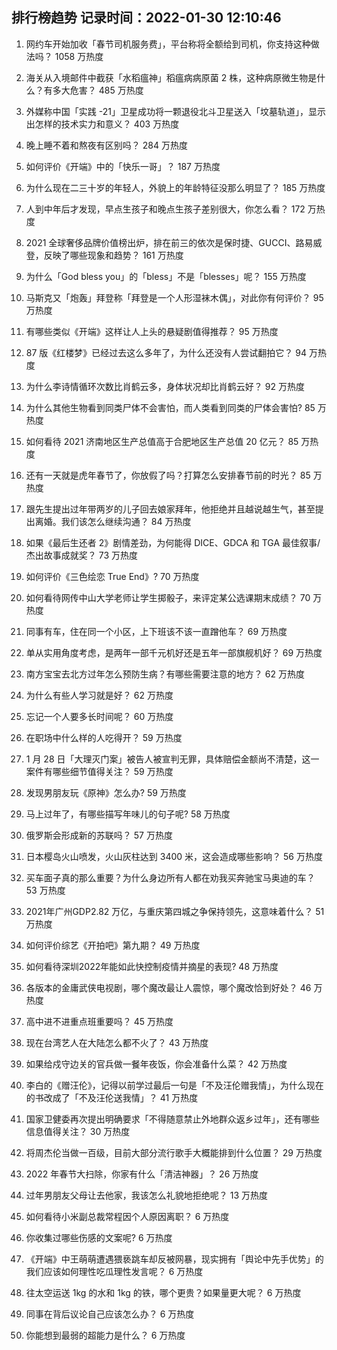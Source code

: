 
## 排行榜趋势 记录时间：2022-01-30 12:10:46
  
  1. 网约车开始加收「春节司机服务费」，平台称将全额给到司机，你支持这种做法吗？ 1058 万热度
    
  2. 海关从入境邮件中截获「水稻瘟神」稻瘟病病原菌 2 株，这种病原微生物是什么？有多大危害？ 485 万热度
    
  3. 外媒称中国「实践 -21」卫星成功将一颗退役北斗卫星送入「坟墓轨道」，显示出怎样的技术实力和意义？ 403 万热度
    
  4. 晚上睡不着和熬夜有区别吗？ 284 万热度
    
  5. 如何评价《开端》中的「快乐一哥」？ 187 万热度
    
  6. 为什么现在二三十岁的年轻人，外貌上的年龄特征没那么明显了？ 185 万热度
    
  7. 人到中年后才发现，早点生孩子和晚点生孩子差别很大，你怎么看？ 172 万热度
    
  8. 2021 全球奢侈品牌价值榜出炉，排在前三的依次是保时捷、GUCCI、路易威登，反映了哪些现象和趋势？ 161 万热度
    
  9. 为什么「God bless you」的「bless」不是「blesses」呢？ 155 万热度
    
  10. 马斯克又「炮轰」拜登称「拜登是一个人形湿袜木偶」，对此你有何评价？ 95 万热度
    
  11. 有哪些类似《开端》这样让人上头的悬疑剧值得推荐？ 95 万热度
    
  12. 87 版《红楼梦》已经过去这么多年了，为什么还没有人尝试翻拍它？ 94 万热度
    
  13. 为什么李诗情循环次数比肖鹤云多，身体状况却比肖鹤云好？ 92 万热度
    
  14. 为什么其他生物看到同类尸体不会害怕，而人类看到同类的尸体会害怕? 85 万热度
    
  15. 如何看待 2021 济南地区生产总值高于合肥地区生产总值 20 亿元？ 85 万热度
    
  16. 还有一天就是虎年春节了，你放假了吗？打算怎么安排春节前的时光？ 85 万热度
    
  17. 跟先生提出过年带两岁的儿子回去娘家拜年，他拒绝并且越说越生气，甚至提出离婚。我们该怎么继续沟通？ 84 万热度
    
  18. 如果《最后生还者 2》剧情差劲，为何能得 DICE、GDCA 和 TGA 最佳叙事/杰出故事成就奖？ 73 万热度
    
  19. 如何评价《三色绘恋 True End》? 70 万热度
    
  20. 如何看待网传中山大学老师让学生掷骰子，来评定某公选课期末成绩？ 70 万热度
    
  21. 同事有车，住在同一个小区，上下班该不该一直蹭他车？ 69 万热度
    
  22. 单从实用角度考虑，是两年一部千元机好还是五年一部旗舰机好？ 69 万热度
    
  23. 南方宝宝去北方过年怎么预防生病？有哪些需要注意的地方？ 62 万热度
    
  24. 为什么有些人学习就是好？ 62 万热度
    
  25. 忘记一个人要多长时间呢？ 60 万热度
    
  26. 在职场中什么样的人吃得开？ 59 万热度
    
  27. 1 月 28 日「大理灭门案」被告人被宣判无罪，具体赔偿金额尚不清楚，这一案件有哪些细节值得关注？ 59 万热度
    
  28. 发现男朋友玩《原神》怎么办? 59 万热度
    
  29. 马上过年了，有哪些描写年味儿的句子呢? 58 万热度
    
  30. 俄罗斯会形成新的苏联吗？ 57 万热度
    
  31. 日本樱岛火山喷发，火山灰柱达到 3400 米，这会造成哪些影响？ 56 万热度
    
  32. 买车面子真的那么重要？为什么身边所有人都在劝我买奔驰宝马奥迪的车？ 53 万热度
    
  33. 2021年广州GDP2.82 万亿，与重庆第四城之争保持领先，这意味着什么？ 51 万热度
    
  34. 如何评价综艺《开拍吧》第九期？ 49 万热度
    
  35. 如何看待深圳2022年能如此快控制疫情并摘星的表现? 48 万热度
    
  36. 各版本的金庸武侠电视剧，哪个魔改最让人震惊，哪个魔改恰到好处？ 46 万热度
    
  37. 高中进不进重点班重要吗？ 45 万热度
    
  38. 现在台湾艺人在大陆怎么都不火了？ 43 万热度
    
  39. 如果给戍守边关的官兵做一餐年夜饭，你会准备什么菜？ 42 万热度
    
  40. 李白的《赠汪伦》，记得以前学过最后一句是「不及汪伦赠我情」，为什么现在的书改成了「不及汪伦送我情」？ 41 万热度
    
  41. 国家卫健委再次提出明确要求「不得随意禁止外地群众返乡过年」，还有哪些信息值得关注？ 30 万热度
    
  42. 将周杰伦当做一百级，目前大部分流行歌手大概能排到什么位置？ 29 万热度
    
  43. 2022 年春节大扫除，你家有什么「清洁神器」？ 26 万热度
    
  44. 过年男朋友父母让去他家，我该怎么礼貌地拒绝呢？ 13 万热度
    
  45. 如何看待小米副总裁常程因个人原因离职？ 6 万热度
    
  46. 你收集过哪些伤感的文案呢? 6 万热度
    
  47. 《开端》中王萌萌遭遇猥亵跳车却反被网暴，现实拥有「舆论中先手优势」的我们应该如何理性吃瓜理性发言呢？ 6 万热度
    
  48. 往太空运送 1kg 的水和 1kg 的铁，哪个更贵？如果量更大呢？ 6 万热度
    
  49. 同事在背后议论自己应该怎么办？ 6 万热度
    
  50. 你能想到最弱的超能力是什么？ 6 万热度
    